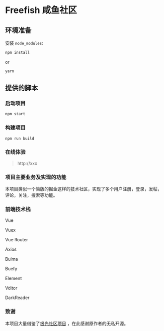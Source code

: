 # Freefish 咸鱼社区

## 环境准备

安装 `node_modules`:

```bash
npm install
```

or

```bash
yarn
```

## 提供的脚本

### 启动项目

```bash
npm start
```

### 构建项目

```bash
npm run build
```

### 在线体验

> http://xxx

### 项目主要业务及实现的功能

本项目类似一个简版的掘金这样的技术社区，实现了多个用户注册，登录，发帖，评论，关注，搜索等功能。

### 前端技术栈

Vue

Vuex

Vue Router

Axios

Bulma

Buefy

Element

Vditor

DarkReader

### 致谢

本项目大量借鉴了[极光社区项目](https://github.com/haoyu21/aurora)
，在此感谢原作者的无私开源。